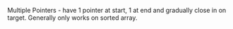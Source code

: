 Multiple Pointers - have 1 pointer at start, 1 at end and gradually close in on target. Generally only works on sorted array.